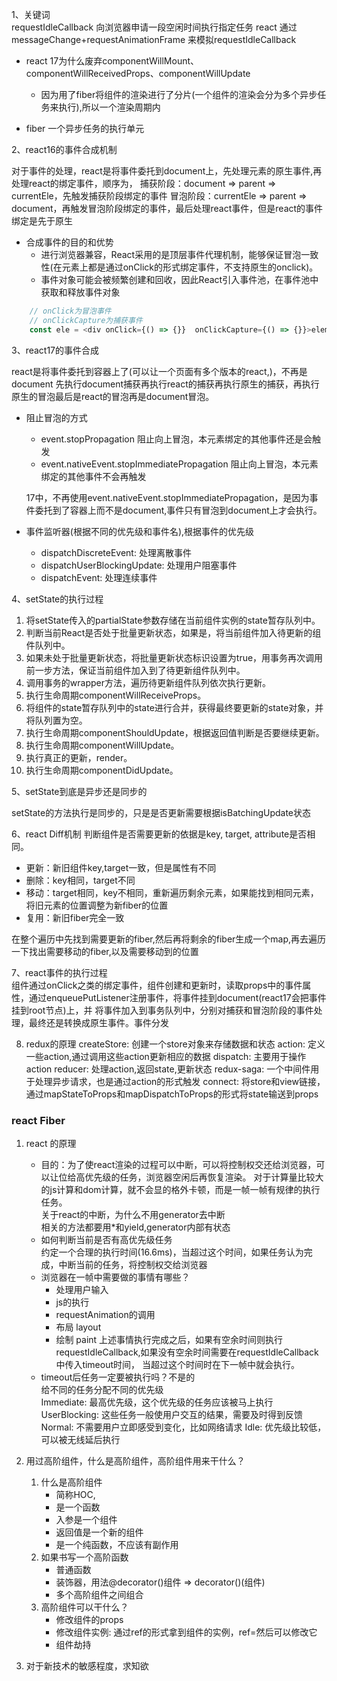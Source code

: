 1、关键词  
requestIdleCallback 向浏览器申请一段空闲时间执行指定任务
react 通过messageChange+requestAnimationFrame 来模拟requestIdleCallback

- react 17为什么废弃componentWillMount、componentWillReceivedProps、componentWillUpdate
    - 因为用了fiber将组件的渲染进行了分片(一个组件的渲染会分为多个异步任务来执行),所以一个渲染周期内

- fiber 一个异步任务的执行单元

2、react16的事件合成机制

对于事件的处理，react是将事件委托到document上，先处理元素的原生事件,再处理react的绑定事件，顺序为，
捕获阶段：document => parent => currentEle，先触发捕获阶段绑定的事件
冒泡阶段：currentEle => parent => document，再触发冒泡阶段绑定的事件，最后处理react事件，但是react的事件绑定是先于原生
    
- 合成事件的目的和优势
   - 进行浏览器兼容，React采用的是顶层事件代理机制，能够保证冒泡一致性(在元素上都是通过onClick的形式绑定事件，不支持原生的onclick)。
   - 事件对象可能会被频繁创建和回收，因此React引入事件池，在事件池中获取和释放事件对象
```typescript jsx
    // onClick为冒泡事件
    // onClickCapture为捕获事件
    const ele = <div onClick={() => {}}  onClickCapture={() => {}}>element</div>
```
3、react17的事件合成

react是将事件委托到容器上了(可以让一个页面有多个版本的react,)，不再是document
先执行document捕获再执行react的捕获再执行原生的捕获，再执行原生的冒泡最后是react的冒泡再是document冒泡。
- 阻止冒泡的方式
    - event.stopPropagation 阻止向上冒泡，本元素绑定的其他事件还是会触发
    - event.nativeEvent.stopImmediatePropagation  阻止向上冒泡，本元素绑定的其他事件不会再触发
    
    17中，不再使用event.nativeEvent.stopImmediatePropagation，是因为事件委托到了容器上而不是document,事件只有冒泡到document上才会执行。
- 事件监听器(根据不同的优先级和事件名),根据事件的优先级
  
    - dispatchDiscreteEvent: 处理离散事件
    - dispatchUserBlockingUpdate: 处理用户阻塞事件
    - dispatchEvent: 处理连续事件
    
4、setState的执行过程
    
1. 将setState传入的partialState参数存储在当前组件实例的state暂存队列中。
2. 判断当前React是否处于批量更新状态，如果是，将当前组件加入待更新的组件队列中。
3. 如果未处于批量更新状态，将批量更新状态标识设置为true，用事务再次调用前一步方法，保证当前组件加入到了待更新组件队列中。
4. 调用事务的wrapper方法，遍历待更新组件队列依次执行更新。
5. 执行生命周期componentWillReceiveProps。
6. 将组件的state暂存队列中的state进行合并，获得最终要更新的state对象，并将队列置为空。
7. 执行生命周期componentShouldUpdate，根据返回值判断是否要继续更新。
8. 执行生命周期componentWillUpdate。
9. 执行真正的更新，render。
10. 执行生命周期componentDidUpdate。

5、setState到底是异步还是同步的

setState的方法执行是同步的，只是是否更新需要根据isBatchingUpdate状态

6、react Diff机制
判断组件是否需要更新的依据是key, target, attribute是否相同。
+ 更新：新旧组件key,target一致，但是属性有不同
+ 删除：key相同，target不同
+ 移动：target相同，key不相同，重新遍历剩余元素，如果能找到相同元素，将旧元素的位置调整为新fiber的位置
+ 复用：新旧fiber完全一致

在整个遍历中先找到需要更新的fiber,然后再将剩余的fiber生成一个map,再去遍历一下找出需要移动的fiber,以及需要移动到的位置

7、react事件的执行过程  
  组件通过onClick之类的绑定事件，组件创建和更新时，读取props中的事件属性，通过enqueuePutListener注册事件，将事件挂到document(react17会把事件挂到root节点)上，并
将事件加入到事务队列中，分别对捕获和冒泡阶段的事件处理，最终还是转换成原生事件。事件分发

8. redux的原理
createStore: 创建一个store对象来存储数据和状态
action: 定义一些action,通过调用这些action更新相应的数据
dispatch: 主要用于操作action
reducer: 处理action,返回state,更新状态
redux-saga: 一个中间件用于处理异步请求，也是通过action的形式触发
connect: 将store和view链接，通过mapStateToProps和mapDispatchToProps的形式将state输送到props

### react Fiber
1. react 的原理
   + 目的：为了使react渲染的过程可以中断，可以将控制权交还给浏览器，可以让位给高优先级的任务，浏览器空闲后再恢复渲染。
   对于计算量比较大的js计算和dom计算，就不会显的格外卡顿，而是一帧一帧有规律的执行任务。  
   关于react的中断，为什么不用generator去中断  
   相关的方法都要用*和yield,generator内部有状态
   + 如何判断当前是否有高优先级任务  
    约定一个合理的执行时间(16.6ms)，当超过这个时间，如果任务认为完成，中断当前的任务，将控制权交给浏览器
   + 浏览器在一帧中需要做的事情有哪些？
      + 处理用户输入
      + js的执行
      + requestAnimation的调用
      + 布局 layout
      + 绘制 paint
    上述事情执行完成之后，如果有空余时间则执行requestIdleCallback,如果没有空余时间需要在requestIdleCallback中传入timeout时间，
        当超过这个时间时在下一帧中就会执行。
    + timeout后任务一定要被执行吗？不是的  
        给不同的任务分配不同的优先级  
      Immediate: 最高优先级，这个优先级的任务应该被马上执行
      UserBlocking: 这些任务一般使用户交互的结果，需要及时得到反馈
      Normal: 不需要用户立即感受到变化，比如网络请求
      Idle: 优先级比较低，可以被无线延后执行
      
2. 用过高阶组件，什么是高阶组件，高阶组件用来干什么？  
   1. 什么是高阶组件
       + 简称HOC,
       + 是一个函数
       + 入参是一个组件
       + 返回值是一个新的组件
       + 是一个纯函数，不应该有副作用
   2. 如果书写一个高阶函数
       + 普通函数
       + 装饰器，用法@decorator()组件 => decorator()(组件)
       + 多个高阶组件之间组合
   3. 高阶组件可以干什么？
       + 修改组件的props
       + 修改组件实例: 通过ref的形式拿到组件的实例，ref=然后可以修改它
       + 组件劫持
   
2. 对于新技术的敏感程度，求知欲

















